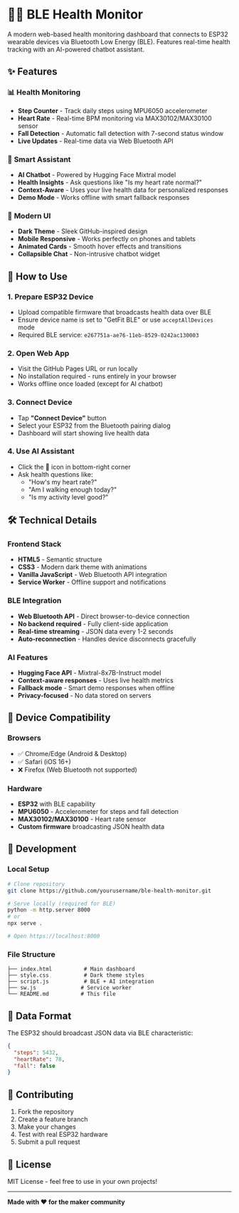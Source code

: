 # 🏃‍♂️ BLE Health Monitor

A modern web-based health monitoring dashboard that connects to ESP32 wearable devices via Bluetooth Low Energy (BLE). Features real-time health tracking with an AI-powered chatbot assistant.

## ✨ Features

### 📊 **Health Monitoring**
- **Step Counter** - Track daily steps using MPU6050 accelerometer
- **Heart Rate** - Real-time BPM monitoring via MAX30102/MAX30100 sensor
- **Fall Detection** - Automatic fall detection with 7-second status window
- **Live Updates** - Real-time data via Web Bluetooth API

### 🤖 **Smart Assistant**
- **AI Chatbot** - Powered by Hugging Face Mixtral model
- **Health Insights** - Ask questions like "Is my heart rate normal?"
- **Context-Aware** - Uses your live health data for personalized responses
- **Demo Mode** - Works offline with smart fallback responses

### 🎨 **Modern UI**
- **Dark Theme** - Sleek GitHub-inspired design
- **Mobile Responsive** - Works perfectly on phones and tablets
- **Animated Cards** - Smooth hover effects and transitions
- **Collapsible Chat** - Non-intrusive chatbot widget

## 🚀 How to Use

### 1. **Prepare ESP32 Device**
- Upload compatible firmware that broadcasts health data over BLE
- Ensure device name is set to "GetFit BLE" or use `acceptAllDevices` mode
- Required BLE service: `e267751a-ae76-11eb-8529-0242ac130003`

### 2. **Open Web App**
- Visit the GitHub Pages URL or run locally
- No installation required - runs entirely in your browser
- Works offline once loaded (except for AI chatbot)

### 3. **Connect Device**
- Tap **"Connect Device"** button
- Select your ESP32 from the Bluetooth pairing dialog
- Dashboard will start showing live health data

### 4. **Use AI Assistant**
- Click the 🤖 icon in bottom-right corner
- Ask health questions like:
  - "How's my heart rate?"
  - "Am I walking enough today?"
  - "Is my activity level good?"

## 🛠️ Technical Details

### **Frontend Stack**
- **HTML5** - Semantic structure
- **CSS3** - Modern dark theme with animations
- **Vanilla JavaScript** - Web Bluetooth API integration
- **Service Worker** - Offline support and notifications

### **BLE Integration**
- **Web Bluetooth API** - Direct browser-to-device connection
- **No backend required** - Fully client-side application
- **Real-time streaming** - JSON data every 1-2 seconds
- **Auto-reconnection** - Handles device disconnects gracefully

### **AI Features**
- **Hugging Face API** - Mixtral-8x7B-Instruct model
- **Context-aware responses** - Uses live health metrics
- **Fallback mode** - Smart demo responses when offline
- **Privacy-focused** - No data stored on servers

## 📱 Device Compatibility

### **Browsers**
- ✅ Chrome/Edge (Android & Desktop)
- ✅ Safari (iOS 16+)
- ❌ Firefox (Web Bluetooth not supported)

### **Hardware**
- **ESP32** with BLE capability
- **MPU6050** - Accelerometer for steps and fall detection
- **MAX30102/MAX30100** - Heart rate sensor
- **Custom firmware** broadcasting JSON health data

## 🔧 Development

### **Local Setup**
```bash
# Clone repository
git clone https://github.com/yourusername/ble-health-monitor.git

# Serve locally (required for BLE)
python -m http.server 8000
# or
npx serve .

# Open https://localhost:8000
```

### **File Structure**
```
├── index.html          # Main dashboard
├── style.css           # Dark theme styles
├── script.js           # BLE + AI integration
├── sw.js              # Service worker
└── README.md          # This file
```

## 🎯 Data Format

The ESP32 should broadcast JSON data via BLE characteristic:
```json
{
  "steps": 5432,
  "heartRate": 78,
  "fall": false
}
```

## 🤝 Contributing

1. Fork the repository
2. Create a feature branch
3. Make your changes
4. Test with real ESP32 hardware
5. Submit a pull request

## 📄 License

MIT License - feel free to use in your own projects!

---

**Made with ❤️ for the maker community**